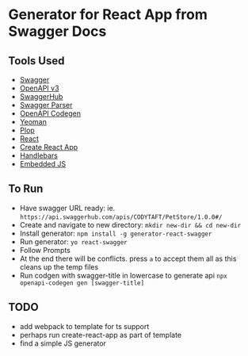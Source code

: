 # Generator for React App from Swagger Docs

## Tools Used

- [Swagger](https://swagger.io/)
- [OpenAPI v3](https://www.openapis.org/)
- [SwaggerHub](https://app.swaggerhub.com/home)
- [Swagger Parser](https://apitools.dev/swagger-parser/docs/swagger-parser.html)
- [OpenAPI Codegen](https://github.com/fabien0102/openapi-codegen)
- [Yeoman](https://yeoman.io/)
- [Plop](https://plopjs.com/documentation/)
- [React](https://reactjs.org/docs/getting-started.html)
- [Create React App](https://create-react-app.dev/)
- [Handlebars](https://handlebarsjs.com/)
- [Embedded JS](https://ejs.co/)

## To Run

- Have swagger URL ready: ie. `https://api.swaggerhub.com/apis/CODYTAFT/PetStore/1.0.0#/`
- Create and navigate to new directory: `mkdir new-dir && cd new-dir`
- Install generator: `npm install -g generator-react-swagger`
- Run generator: `yo react-swagger`
- Follow Prompts
- At the end there will be conflicts. press `a` to accept them all as this cleans up the temp files
- Run codgen with swagger-title in lowercase to generate api `npx openapi-codegen gen [swagger-title]`

## TODO

- add webpack to template for ts support
- perhaps run create-react-app as part of template
- find a simple JS generator
